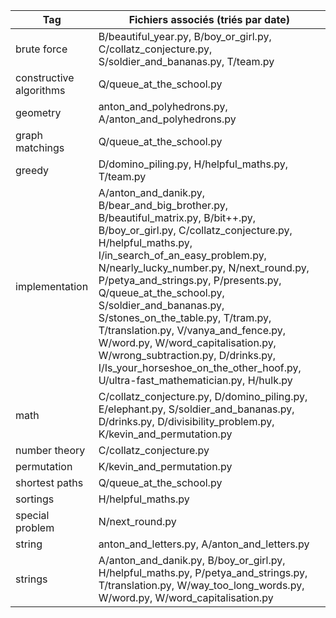 | Tag              | Fichiers associés (triés par date) |
|------------------|-----------------------------------|
| brute force      | B/beautiful_year.py, B/boy_or_girl.py, C/collatz_conjecture.py, S/soldier_and_bananas.py, T/team.py |
| constructive algorithms | Q/queue_at_the_school.py |
| geometry         | anton_and_polyhedrons.py, A/anton_and_polyhedrons.py |
| graph matchings  | Q/queue_at_the_school.py |
| greedy           | D/domino_piling.py, H/helpful_maths.py, T/team.py |
| implementation   | A/anton_and_danik.py, B/bear_and_big_brother.py, B/beautiful_matrix.py, B/bit++.py, B/boy_or_girl.py, C/collatz_conjecture.py, H/helpful_maths.py, I/in_search_of_an_easy_problem.py, N/nearly_lucky_number.py, N/next_round.py, P/petya_and_strings.py, P/presents.py, Q/queue_at_the_school.py, S/soldier_and_bananas.py, S/stones_on_the_table.py, T/tram.py, T/translation.py, V/vanya_and_fence.py, W/word.py, W/word_capitalisation.py, W/wrong_subtraction.py, D/drinks.py, I/Is_your_horseshoe_on_the_other_hoof.py, U/ultra-fast_mathematician.py, H/hulk.py |
| math             | C/collatz_conjecture.py, D/domino_piling.py, E/elephant.py, S/soldier_and_bananas.py, D/drinks.py, D/divisibility_problem.py, K/kevin_and_permutation.py |
| number theory    | C/collatz_conjecture.py |
| permutation      | K/kevin_and_permutation.py |
| shortest paths   | Q/queue_at_the_school.py |
| sortings         | H/helpful_maths.py |
| special problem  | N/next_round.py |
| string           | anton_and_letters.py, A/anton_and_letters.py |
| strings          | A/anton_and_danik.py, B/boy_or_girl.py, H/helpful_maths.py, P/petya_and_strings.py, T/translation.py, W/way_too_long_words.py, W/word.py, W/word_capitalisation.py |
